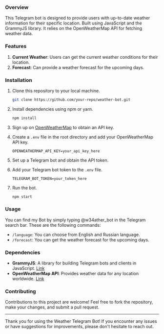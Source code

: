 ### Overview

This Telegram bot is designed to provide users with up-to-date weather information for their specific location. Built using JavaScript and the GrammyJS library. It relies on the OpenWeatherMap API for fetching weather data.

### Features

1. **Current Weather**: Users can get the current weather conditions for their location.
2. **Forecast**: Can provide a weather forecast for the upcoming days.

### Installation

1. Clone this repository to your local machine.
   ```bash
   git clone https://github.com/your-repo/weather-bot.git
   ```

2. Install dependencies using npm or yarn.
   ```bash
   npm install
   ```

3. Sign up on [OpenWeatherMap](https://openweathermap.org/api) to obtain an API key.

4. Create a `.env` file in the root directory and add your OpenWeatherMap API key.
   ```
   OPENWEATHERMAP_API_KEY=your_api_key_here
   ```

5. Set up a Telegram bot and obtain the API token.

6. Add your Telegram bot token to the `.env` file.
   ```
   TELEGRAM_BOT_TOKEN=your_token_here
   ```

7. Run the bot.
   ```bash
   npm start
   ```

### Usage

You can find my Bot by simply typing @w34ather_bot in the Telegram search bar.
These are the following commands:
- `/language`: You can choose from English and Russian language.
- `/forecast`: You can get the weather forecast for the upcoming days.

### Dependencies

- **GrammyJS**: A library for building Telegram bots and clients in JavaScript. [Link](https://github.com/grammyjs)
- **OpenWeatherMap API**: Provides weather data for any location worldwide. [Link](https://openweathermap.org/api)

### Contributing

Contributions to this project are welcome! Feel free to fork the repository, make your changes, and submit a pull request.

---

Thank you for using the Weather Telegram Bot! If you encounter any issues or have suggestions for improvements, please don't hesitate to reach out.
